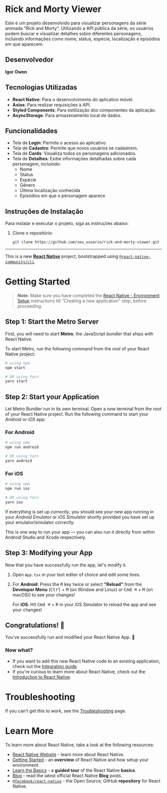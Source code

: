 # Rick and Morty Viewer

Este é um projeto desenvolvido para visualizar personagens da série animada "Rick and Morty". Utilizando a API pública da série, os usuários podem buscar e visualizar detalhes sobre diferentes personagens, incluindo informações como nome, status, espécie, localização e episódios em que aparecem.

## Desenvolvedor
**Igor Owen**

## Tecnologias Utilizadas
- **React Native**: Para o desenvolvimento do aplicativo móvel.
- **Axios**: Para realizar requisições à API.
- **Styled Components**: Para estilização dos componentes da aplicação.
- **AsyncStorage**: Para armazenamento local de dados.

## Funcionalidades
- Tela de **Login**: Permite o acesso ao aplicativo.
- Tela de **Cadastro**: Permite que novos usuários se cadastrem.
- Tela de **Cards**: Visualiza todos os personagens adicionados.
- Tela de **Detalhes**: Exibe informações detalhadas sobre cada personagem, incluindo:
  - Nome
  - Status
  - Espécie
  - Gênero
  - Última localização conhecida
  - Episódios em que o personagem aparece

## Instruções de Instalação

Para instalar e executar o projeto, siga as instruções abaixo:

1. Clone o repositório:
   ```bash
   git clone https://github.com/seu_usuario/rick-and-morty-viewer.git

-----------------------------------------------------------------------------------------------------------------------------------------------------------------------------------------------------------------

This is a new [**React Native**](https://reactnative.dev) project, bootstrapped using [`@react-native-community/cli`](https://github.com/react-native-community/cli).

# Getting Started

>**Note**: Make sure you have completed the [React Native - Environment Setup](https://reactnative.dev/docs/environment-setup) instructions till "Creating a new application" step, before proceeding.

## Step 1: Start the Metro Server

First, you will need to start **Metro**, the JavaScript _bundler_ that ships _with_ React Native.

To start Metro, run the following command from the _root_ of your React Native project:

```bash
# using npm
npm start

# OR using Yarn
yarn start
```

## Step 2: Start your Application

Let Metro Bundler run in its _own_ terminal. Open a _new_ terminal from the _root_ of your React Native project. Run the following command to start your _Android_ or _iOS_ app:

### For Android

```bash
# using npm
npm run android

# OR using Yarn
yarn android
```

### For iOS

```bash
# using npm
npm run ios

# OR using Yarn
yarn ios
```

If everything is set up _correctly_, you should see your new app running in your _Android Emulator_ or _iOS Simulator_ shortly provided you have set up your emulator/simulator correctly.

This is one way to run your app — you can also run it directly from within Android Studio and Xcode respectively.

## Step 3: Modifying your App

Now that you have successfully run the app, let's modify it.

1. Open `App.tsx` in your text editor of choice and edit some lines.
2. For **Android**: Press the <kbd>R</kbd> key twice or select **"Reload"** from the **Developer Menu** (<kbd>Ctrl</kbd> + <kbd>M</kbd> (on Window and Linux) or <kbd>Cmd ⌘</kbd> + <kbd>M</kbd> (on macOS)) to see your changes!

   For **iOS**: Hit <kbd>Cmd ⌘</kbd> + <kbd>R</kbd> in your iOS Simulator to reload the app and see your changes!

## Congratulations! :tada:

You've successfully run and modified your React Native App. :partying_face:

### Now what?

- If you want to add this new React Native code to an existing application, check out the [Integration guide](https://reactnative.dev/docs/integration-with-existing-apps).
- If you're curious to learn more about React Native, check out the [Introduction to React Native](https://reactnative.dev/docs/getting-started).

# Troubleshooting

If you can't get this to work, see the [Troubleshooting](https://reactnative.dev/docs/troubleshooting) page.

# Learn More

To learn more about React Native, take a look at the following resources:

- [React Native Website](https://reactnative.dev) - learn more about React Native.
- [Getting Started](https://reactnative.dev/docs/environment-setup) - an **overview** of React Native and how setup your environment.
- [Learn the Basics](https://reactnative.dev/docs/getting-started) - a **guided tour** of the React Native **basics**.
- [Blog](https://reactnative.dev/blog) - read the latest official React Native **Blog** posts.
- [`@facebook/react-native`](https://github.com/facebook/react-native) - the Open Source; GitHub **repository** for React Native.
